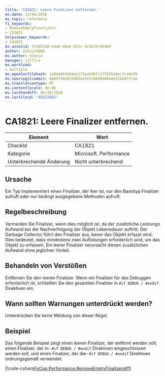 ```yaml
---
title: 'CA1821: Leere Finalizer entfernen.'
ms.date: 11/04/2016
ms.topic: reference
f1_keywords:
- RemoveEmptyFinalizers
- CA1821
helpviewer_keywords:
- CA1821
ms.assetid: 3f4855a0-e4a0-46e6-923c-4c3b7074048d
author: mikejo5000
ms.author: mikejo
manager: jillfra
ms.workload:
- multiple
ms.openlocfilehash: 1a844db5584ee173ea5dbfc37f925a8ec7c4dc99
ms.sourcegitcommit: b885f26e015d03eafe7c885040644a52bb071fae
ms.translationtype: MT
ms.contentlocale: de-DE
ms.lasthandoff: 06/30/2020
ms.locfileid: "85527685"
---
```

# <a name="ca1821-remove-empty-finalizers"></a>CA1821: Leere Finalizer entfernen.

|Element|Wert|
|-|-|
|CheckId|CA1821|
|Kategorie|Microsoft. Performance|
|Unterbrechende Änderung|Nicht unterbrechend|

## <a name="cause"></a>Ursache

Ein Typ implementiert einen Finalizer, der leer ist, nur den Basistyp Finalizer aufruft oder nur bedingt ausgegebene Methoden aufruft.

## <a name="rule-description"></a>Regelbeschreibung

Vermeiden Sie Finalizer, wenn dies möglich ist, da der zusätzliche Leistungs Aufwand bei der Nachverfolgung der Objekt Lebensdauer auftritt. Der Garbage Collector führt den Finalizer aus, bevor das Objekt erfasst wird. Dies bedeutet, dass mindestens zwei Auflistungen erforderlich sind, um das Objekt zu erfassen. Ein leerer Finalizer verursacht diesen zusätzlichen Aufwand ohne jeglichen Vorteil.

## <a name="how-to-fix-violations"></a>Behandeln von Verstößen

Entfernen Sie den leeren Finalizer. Wenn ein Finalizer für das Debuggen erforderlich ist, schließen Sie den gesamten Finalizer in `#if DEBUG / #endif` Direktiven ein.

## <a name="when-to-suppress-warnings"></a>Wann sollten Warnungen unterdrückt werden?

Unterdrücken Sie keine Meldung von dieser Regel.

## <a name="example"></a>Beispiel

Das folgende Beispiel zeigt einen leeren Finalizer, der entfernt werden soll, einen Finalizer, der in- `#if DEBUG / #endif` Direktiven eingeschlossen werden soll, und einen Finalizer, der die- `#if DEBUG / #endif` Direktiven ordnungsgemäß verwendet.

[!code-csharp[FxCop.Performance.RemoveEmptyFinalizers#1](../code-quality/codesnippet/CSharp/ca1821-remove-empty-finalizers_1.cs)]
